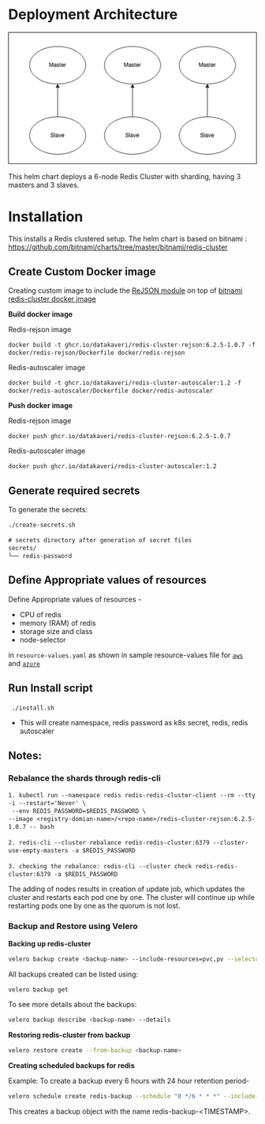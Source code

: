 # Deployment Architecture
<p align="center">
<img src="./img/redis-cluster-topology.png">
</p>

This helm chart deploys a 6-node Redis Cluster with sharding, having 3 masters and 3 slaves.


# Installation
This installs a  Redis clustered setup.
The helm chart is based on bitnami : https://github.com/bitnami/charts/tree/master/bitnami/redis-cluster

## Create Custom Docker image
Creating custom image to include the [ReJSON module](https://github.com/RedisJSON/JRedisJSON)  on top of [bitnami redis-cluster docker image](https://github.com/bitnami/bitnami-docker-redis-cluster)

**Build docker image**

Redis-rejson image
```
docker build -t ghcr.io/datakaveri/redis-cluster-rejson:6.2.5-1.0.7 -f docker/redis-rejson/Dockerfile docker/redis-rejson
```
Redis-autoscaler image
```
docker build -t ghcr.io/datakaveri/redis-cluster-autoscaler:1.2 -f docker/redis-autoscaler/Dockerfile docker/redis-autoscaler
```
**Push docker image**

Redis-rejson image
```
docker push ghcr.io/datakaveri/redis-cluster-rejson:6.2.5-1.0.7 
```
Redis-autoscaler image
```
docker push ghcr.io/datakaveri/redis-cluster-autoscaler:1.2
```
## Generate required secrets
To generate the secrets:

```sh
./create-secrets.sh
```

```
# secrets directory after generation of secret files
secrets/
└── redis-password
```

## Define Appropriate values of resources

Define Appropriate values of resources -
- CPU of redis
- memory (RAM) of redis
- storage size and class 
- node-selector

in `resource-values.yaml` as shown in sample resource-values file for [`aws`](./example-aws-resource-values.yaml) and [`azure`](./example-azure-resource-values.yaml)

##  Run Install script

``` ./install.sh```
 - This will create namespace, redis password as k8s secret, redis, redis autoscaler 

## Notes:
### Rebalance the shards through redis-cli 

```
1. kubectl run --namespace redis redis-redis-cluster-client --rm --tty -i --restart='Never' \
 --env REDIS_PASSWORD=$REDIS_PASSWORD \
--image <registry-domian-name>/<repo-name>/redis-cluster-rejson:6.2.5-1.0.7 -- bash

2. redis-cli --cluster rebalance redis-redis-cluster:6379 --cluster-use-empty-masters -a $REDIS_PASSWORD

3. checking the rebalance: redis-cli --cluster check redis-redis-cluster:6379 -a $REDIS_PASSWORD

```
The adding of nodes results in creation of update job, which updates the cluster and restarts each pod one by one. The cluster will continue up while restarting pods one by one as the quorum is not lost.

### Backup and Restore using Velero
**Backing up redis-cluster**

```bash
velero backup create <backup-name> --include-resources=pvc,pv --selector app.kubernetes.io/name=redis-cluster
```

All backups created can be listed using:

```bash
velero backup get
```

To see more details about the backups:

```bash 
velero backup describe <backup-name> --details
```

**Restoring redis-cluster from backup**

```bash
velero restore create --from-backup <backup-name>
```

**Creating scheduled backups for redis**

Example: To create a backup every 6 hours with 24 hour retention period-

```bash
velero schedule create redis-backup --schedule "0 */6 * * *" --include-resources=pvc,pv --selector app.kubernetes.io/name=redis-cluster --ttl 24h    
```

This creates a backup object with the name redis-backup-\<TIMESTAMP\>.

